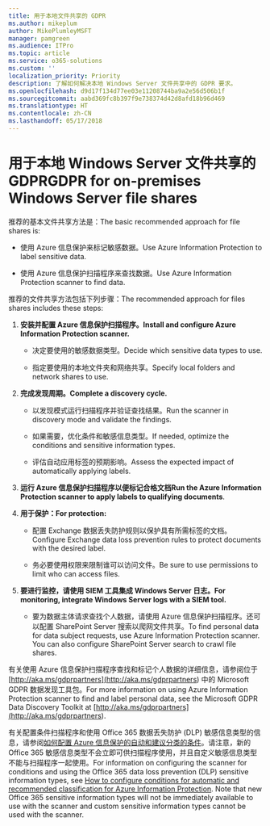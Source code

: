 ```yaml
---
title: 用于本地文件共享的 GDPR
ms.author: mikeplum
author: MikePlumleyMSFT
manager: pamgreen
ms.audience: ITPro
ms.topic: article
ms.service: o365-solutions
ms.custom: ''
localization_priority: Priority
description: 了解如何解决本地 Windows Server 文件共享中的 GDPR 要求。
ms.openlocfilehash: d9d17f134d77ee03e11208744ba9a2e56d506b1f
ms.sourcegitcommit: aabd369fc8b397f9e738374d42d8afd18b96d469
ms.translationtype: HT
ms.contentlocale: zh-CN
ms.lasthandoff: 05/17/2018
---
```

# <a name="gdpr-for-on-premises-windows-server-file-shares"></a><span data-ttu-id="80ec6-103">用于本地 Windows Server 文件共享的 GDPR</span><span class="sxs-lookup"><span data-stu-id="80ec6-103">GDPR for on-premises Windows Server file shares</span></span>

<span data-ttu-id="80ec6-104">推荐的基本文件共享方法是：</span><span class="sxs-lookup"><span data-stu-id="80ec6-104">The basic recommended approach for file shares is:</span></span>

-   <span data-ttu-id="80ec6-105">使用 Azure 信息保护来标记敏感数据。</span><span class="sxs-lookup"><span data-stu-id="80ec6-105">Use Azure Information Protection to label sensitive data.</span></span>

-   <span data-ttu-id="80ec6-106">使用 Azure 信息保护扫描程序来查找数据。</span><span class="sxs-lookup"><span data-stu-id="80ec6-106">Use Azure Information Protection scanner to find data.</span></span>

<span data-ttu-id="80ec6-107">推荐的文件共享方法包括下列步骤：</span><span class="sxs-lookup"><span data-stu-id="80ec6-107">The recommended approach for files shares includes these steps:</span></span>

1.  <span data-ttu-id="80ec6-108">**安装并配置 Azure 信息保护扫描程序。**</span><span class="sxs-lookup"><span data-stu-id="80ec6-108">**Install and configure Azure Information Protection scanner.**</span></span>

    -   <span data-ttu-id="80ec6-109">决定要使用的敏感数据类型。</span><span class="sxs-lookup"><span data-stu-id="80ec6-109">Decide which sensitive data types to use.</span></span>

    -   <span data-ttu-id="80ec6-110">指定要使用的本地文件夹和网络共享。</span><span class="sxs-lookup"><span data-stu-id="80ec6-110">Specify local folders and network shares to use.</span></span>

2.  <span data-ttu-id="80ec6-111">**完成发现周期。**</span><span class="sxs-lookup"><span data-stu-id="80ec6-111">**Complete a discovery cycle.**</span></span>

    -   <span data-ttu-id="80ec6-112">以发现模式运行扫描程序并验证查找结果。</span><span class="sxs-lookup"><span data-stu-id="80ec6-112">Run the scanner in discovery mode and validate the findings.</span></span>

    -   <span data-ttu-id="80ec6-113">如果需要，优化条件和敏感信息类型。</span><span class="sxs-lookup"><span data-stu-id="80ec6-113">If needed, optimize the conditions and sensitive information types.</span></span>

    -   <span data-ttu-id="80ec6-114">评估自动应用标签的预期影响。</span><span class="sxs-lookup"><span data-stu-id="80ec6-114">Assess the expected impact of automatically applying labels.</span></span>

3.  <span data-ttu-id="80ec6-115">**运行 Azure 信息保护扫描程序以便标记合格文档**</span><span class="sxs-lookup"><span data-stu-id="80ec6-115">**Run the Azure Information Protection scanner to apply labels to qualifying documents**.</span></span>

4.  <span data-ttu-id="80ec6-116">**用于保护：**</span><span class="sxs-lookup"><span data-stu-id="80ec6-116">**For protection:**</span></span>

    -   <span data-ttu-id="80ec6-117">配置 Exchange 数据丢失防护规则以保护具有所需标签的文档。</span><span class="sxs-lookup"><span data-stu-id="80ec6-117">Configure Exchange data loss prevention rules to protect documents with the desired label.</span></span>

    -   <span data-ttu-id="80ec6-118">务必要使用权限来限制谁可以访问文件。</span><span class="sxs-lookup"><span data-stu-id="80ec6-118">Be sure to use permissions to limit who can access files.</span></span>

5.  <span data-ttu-id="80ec6-119">**要进行监控，请使用 SIEM 工具集成 Windows Server 日志。**</span><span class="sxs-lookup"><span data-stu-id="80ec6-119">**For monitoring, integrate Windows Server logs with a SIEM tool.**</span></span>

    -   <span data-ttu-id="80ec6-p101">要为数据主体请求查找个人数据，请使用 Azure 信息保护扫描程序。还可以配置 SharePoint Server 搜索以爬网文件共享。</span><span class="sxs-lookup"><span data-stu-id="80ec6-p101">To find personal data for data subject requests, use Azure Information Protection scanner. You can also configure SharePoint Server search to crawl file shares.</span></span>

<span data-ttu-id="80ec6-122">有关使用 Azure 信息保护扫描程序查找和标记个人数据的详细信息，请参阅位于 [http://aka.ms/gdprpartners](<http://aka.ms/gdprpartners>) 中的 Microsoft GDPR 数据发现工具包。</span><span class="sxs-lookup"><span data-stu-id="80ec6-122">For more information on using Azure Information Protection scanner to find and label personal data, see the Microsoft GDPR Data Discovery Toolkit at [http://aka.ms/gdprpartners](<http://aka.ms/gdprpartners>).</span></span>

<span data-ttu-id="80ec6-p102">有关配置条件扫描程序和使用 Office 365 数据丢失防护 (DLP) 敏感信息类型的信息，请参阅[如何配置 Azure 信息保护的自动和建议分类的条件](https://docs.microsoft.com/zh-CN/information-protection/deploy-use/configure-policy-classification)。请注意，新的 Office 365 敏感信息类型不会立即可供扫描程序使用，并且自定义敏感信息类型不能与扫描程序一起使用。</span><span class="sxs-lookup"><span data-stu-id="80ec6-p102">For information on configuring the scanner for conditions and using the Office 365 data loss prevention (DLP) sensitive information types, see [How to configure conditions for automatic and recommended classification for Azure Information Protection](https://docs.microsoft.com/zh-CN/information-protection/deploy-use/configure-policy-classification). Note that new Office 365 sensitive information types will not be immediately available to use with the scanner and custom sensitive information types cannot be used with the scanner.</span></span>
